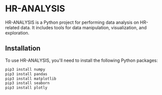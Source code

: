 # HR-ANALYSIS

HR-ANALYSIS is a Python project for performing data analysis on HR-related data. It includes tools for data manipulation, visualization, and exploration.

## Installation

To use HR-ANALYSIS, you'll need to install the following Python packages:

```bash
pip3 install numpy
pip3 install pandas
pip3 install matplotlib
pip3 install seaborn
pip3 install plotly
